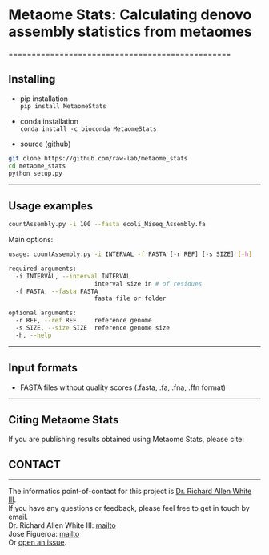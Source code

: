 # Metaome Stats: Calculating denovo assembly statistics from metaomes 

================================================

## Installing

- pip installation <br /> 
`pip install MetaomeStats`

- conda installation <br /> 
`conda install -c bioconda MetaomeStats`

- source (github)

```bash
git clone https://github.com/raw-lab/metaome_stats
cd metaome_stats
python setup.py
```

-------

## Usage examples

```bash
countAssembly.py -i 100 --fasta ecoli_Miseq_Assembly.fa
```

Main options:

```bash
usage: countAssembly.py -i INTERVAL -f FASTA [-r REF] [-s SIZE] [-h]

required arguments:
  -i INTERVAL, --interval INTERVAL
                        interval size in # of residues
  -f FASTA, --fasta FASTA
                        fasta file or folder

optional arguments:
  -r REF, --ref REF     reference genome
  -s SIZE, --size SIZE  reference genome size
  -h, --help
```

-------

## Input formats

- FASTA files without quality scores (.fasta, .fa, .fna, .ffn format)

-------

## Citing Metaome Stats

If you are publishing results obtained using Metaome Stats, please cite:

## CONTACT

-------
The informatics point-of-contact for this project is [Dr. Richard Allen White III](https://github.com/raw-lab).  </br>
If you have any questions or feedback, please feel free to get in touch by email.  </br>
Dr. Richard Allen White III: [mailto](mailto:rwhit101@uncc.edu) </br>
Jose Figueroa: [mailto](mailto:jlfiguer@uncc.edu) </br>
Or [open an issue](https://github.com/raw-lab/metaome_stats/issues). </br>
